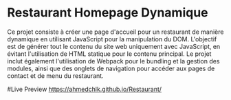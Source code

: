# Restaurant Homepage Dynamique
Ce projet consiste à créer une page d'accueil pour un restaurant de manière dynamique en utilisant JavaScript pour la manipulation du DOM. L'objectif est de générer tout le contenu du site web uniquement avec JavaScript, en évitant l'utilisation de HTML statique pour le contenu principal. Le projet inclut également l'utilisation de Webpack pour le bundling et la gestion des modules, ainsi que des onglets de navigation pour accéder aux pages de contact et de menu du restaurant.

#Live Preview 
https://ahmedchlk.github.io/Restaurant/
